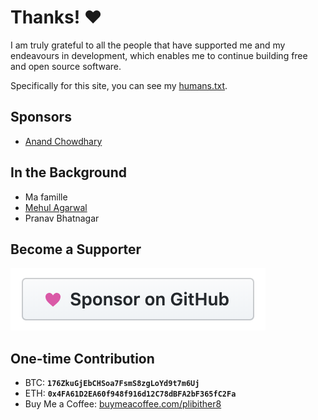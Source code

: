 # Thanks! ❤️

I am truly grateful to all the people that have supported me and my endeavours in development, which enables me to continue building free and open source software.

Specifically for this site, you can see my [humans.txt](/humans.txt).

## Sponsors

* [Anand Chowdhary](https://anandchowdhary.com)

## In the Background

* Ma famille
* [Mehul Agarwal](https://mehul.al)
* Pranav Bhatnagar

## Become a Supporter

<div class="badges">
	<a href="https://github.com/sponsors/plibither8">
		<img src="/assets/img/thanks/gh-sponsors.png" alt="GitHub Sponsors">
	</a>
	<!-- <a href="https://www.patreon.com/plibither8">
		<img src="/assets/img/thanks/patreon.png" alt="Patreon">
	</a> -->
</div>

## One-time Contribution

<!-- * PayPal: [paypal.me/plibither8](https://paypal.me/plibither8) -->
* BTC: **`176ZkuGjEbCHSoa7FsmS8zgLoYd9t7m6Uj`**
* ETH: **`0x4FA61D2EA60f948f916d12C78dBFA2bF365fC2Fa`**
* Buy Me a Coffee: [buymeacoffee.com/plibither8](https://www.buymeacoffee.com/plibither8)
